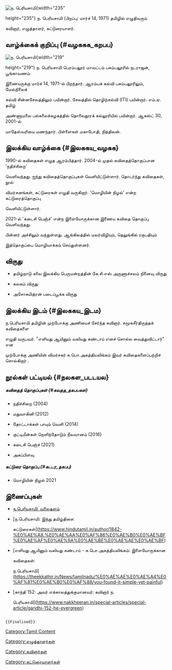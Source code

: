 ![ந. பெரியசாமி](ந._பெரியசாமி.png "ந. பெரியசாமி"){width="235"
height="235"} ந. பெரியசாமி (பிறப்பு: மார்ச் 14, 1971) தமிழில் எழுதிவரும்
கவிஞர், எழுத்தாளர், கட்டுரையாளர்.

## வாழ்க்கைக் குறிப்பு {#வழககக_கறபப}

![ந. பெரியசாமி](நா._பெரியசாமி.png "ந. பெரியசாமி"){width="219"
height="219"} ந. பெரியசாமி பெரம்பலூர் மாவட்டம் பசும்பலூரில் நடராஜன், பூங்காவணம்
இணையருக்கு மார்ச் 14, 1971-ல் பிறந்தார். ஆரம்பக் கல்வி பசும்பலூரிலும், மேல்நிலைக்
கல்வி சின்னசேலத்திலும் பயின்றார். சேலத்தில் தொழிற்கல்வி (ITI) பயின்றார். எம்.ஏ. தமிழ்
அண்ணாமலை பல்கலைக்கழகத்தில் தொலைதூரக் கல்லூரியில் பயின்றார். ஆகஸ்ட் 30, 2001-ல்
மாதேஸ்வரியை மணந்தார். பிள்ளைகள் மகாபோதி, நித்திலன்.

## இலக்கிய வாழ்க்கை {#இலககய_வழகக}

1990-ல் கவிதைகள் எழுத ஆரம்பித்தார். 2004-ல் முதல் கவிதைத்தொகுப்பான \'நதிச்சிறை\'
வெளிவந்தது. ஐந்து கவிதைத்தொகுப்புகள் வெளியிட்டுள்ளார். தொடர்ந்து கவிதைகள், நூல்
விமர்சனங்கள், கட்டுரைகள் எழுதி வருகிறார். \'மொழியின் நிழல்\' என்ற கட்டுரைத்தொகுப்பு
வெளியிட்டுள்ளார்.

2021-ல் \'கடைசி பெஞ்ச்\' என்ற இளையோருக்கான இணைய கவிதை தொகுப்பு வெளிவந்தது.
பின்னர் அச்சிலும் வந்துள்ளது. ஆங்கிலத்தில் மலர்விழியும், தெலுங்கில் ரகுபதியும்
இத்தொகுப்பை மொழியாக்கம் செய்துள்ளனர்.

## விருது

-   தமிழ்நாடு கலை இலக்கிய பெருமன்றத்தின் கே.சி.எஸ் அருணாச்சலம் நினைவு விருது
-   கலகம் விருது
-   அசோகமித்ரன் படைப்பூக்க விருது

## இலக்கிய இடம் {#இலககய_இடம}

ந.பெரியசாமி தமிழின் முற்போக்கு அணியைச் சேர்ந்த கவிஞர். சமூகசீர்திருத்தக் கவிதைகளை
எழுதி வருபவர். \"எளியது ஆயினும் வலியது கண்டாய் எனச் சொல்ல வைத்துவிட்டார்\" என
முற்போக்கு அணியின் விமர்சகர் சு.பொ.அகத்தியலிங்கம் இவர் கவிதைகளைப்பற்றிச் சொல்கிறார் .

## நூல்கள் பட்டியல் {#நலகள_படடயல}

##### கவிதைத் தொகுப்புகள் {#கவதத_தகபபகள}

-   நதிச்சிறை (2004)
-   மதுவாகினி (2012)
-   தோட்டாக்கள் பாயும் வெளி (2014)
-   குட்டிமீன்கள் நெளிந்தோடும் நீலவானம் (2016)
-   கடைசி பெஞ்ச் (2021)
-   அகப்பிளவு

##### கட்டுரை தொகுப்பு {#கடடர_தகபப}

-   மொழியின் நிழல் 2021

## இணைப்புகள்

-   [ந.பெரியசாமி: வலைதளம்](https://naperiyasamy.blogspot.com/)
-   [ந.பெரியசாமி: இந்து தமிழ்திசை:
    கட்டுரைகள்](https://www.hindutamil.in/author/1842-%E0%AE%A8.%E0%AE%AA%E0%AF%86%E0%AE%B0%E0%AE%BF%E0%AE%AF%E0%AE%9A%E0%AE%BE%E0%AE%AE%E0%AE%BF)
-   [எளியது ஆயினும் வலியது கண்டாய் - சு.பொ.அகத்தியலிங்கம்: இளையோருக்கான
    கவிதைகள்:
    ந.பெரியசாமி](https://theekkathir.in/News/tamilnadu/%E0%AE%AE%E0%AE%A4%E0%AF%81%E0%AE%B0%E0%AF%88/you-found-it-simple-yet-painful)
-   [காந்தி 152: அவர் எக்காலத்துக்குமானவர்: கவிஞர் ந.
    பெரியசாமி](https://www.nakkheeran.in/special-articles/special-article/gandhi-152-he-evergreen)

```{=mediawiki}
{{Finalised}}
```
[Category:Tamil Content](Category:Tamil_Content "wikilink")
[Category:எழுத்தாளர்கள்](Category:எழுத்தாளர்கள் "wikilink")
[Category:கவிஞர்கள்](Category:கவிஞர்கள் "wikilink")
[Category:கட்டுரையாளர்கள்](Category:கட்டுரையாளர்கள் "wikilink")
